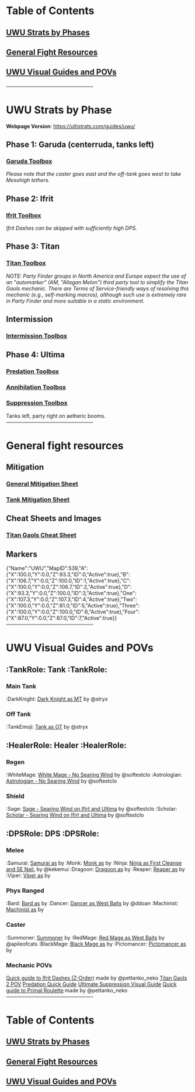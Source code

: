 # __Table of Contents__
## [UWU Strats by Phases](https://discord.com/channels/1172230157776466050/1249058081606991944/1249062035837161635)
## [General Fight Resources](https://discord.com/channels/1172230157776466050/1249058081606991944/1249062088341454859)
## [UWU Visual Guides and POVs](https://discord.com/channels/1172230157776466050/1249058081606991944/1249062186802745435)
──────────────────────── 
# UWU Strats by Phase
**Webpage Version**: https://ultistrats.com/guides/uwu/
## Phase 1: Garuda (centerruda, tanks left)
### [Garuda Toolbox](https://ff14.toolboxgaming.space/?id=359535529826261&preview=1)
*Please note that the caster goes east and the off-tank goes west to take Mesohigh tethers.*
## Phase 2: Ifrit
### [Ifrit Toolbox](https://ff14.toolboxgaming.space/?id=562530446784261&preview=1)
*Ifrit Dashes can be skipped with sufficiently high DPS.*
## Phase 3: Titan
### [Titan Toolbox](https://ff14.toolboxgaming.space/?id=463534803605261&preview=1)
*NOTE: Party Finder groups in North America and Europe expect the use of an "automarker" (AM, "Allagan Melon") third party tool to simplify the Titan Gaols mechanic. There are Terms of Service-friendly ways of resolving this mechanic (e.g., self-marking macros), although such use is extremely rare in Party Finder and more suitable in a static environment.*
## Intermission
### [Intermission Toolbox](https://ff14.toolboxgaming.space/?id=430631425646261&preview=1)
## Phase 4: Ultima
### [Predation Toolbox ](https://ff14.toolboxgaming.space/?id=530635345646261&preview=1)
### [Annihilation Toolbox ](https://ff14.toolboxgaming.space/?id=930637786646261&preview=1)
### [Suppression Toolbox ](https://ff14.toolboxgaming.space/?id=830635036646261&preview=1)
Tanks left, party right on aetheric booms.
────────────────────────
# __General fight resources__
## Mitigation
### [General Mitigation Sheet](https://docs.google.com/spreadsheets/d/1V-FXFOW8pj87DtqT4KpKSbu3AZYI4diSjH1F-FyNt_o/edit?usp=sharing)
### [Tank Mitigation Sheet](https://docs.google.com/spreadsheets/d/13dpeUEBHFpLxX38gjC8oh1xEB4F7xBECI9BvycJEsfk/edit#gid=831820397)
## Cheat Sheets and Images
### [Titan Gaols Cheat Sheet](https://github.com/naurffxiv/assets/blob/main/Toolbox%20Resources/UWU/TitanGaolsCheatSheet.png?raw=true)
## Markers
{"Name":"UWU","MapID":539,"A":{"X":100.0,"Y":0.0,"Z":93.3,"ID":0,"Active":true},"B":{"X":106.7,"Y":0.0,"Z":100.0,"ID":1,"Active":true},"C":{"X":100.0,"Y":0.0,"Z":106.7,"ID":2,"Active":true},"D":{"X":93.3,"Y":0.0,"Z":100.0,"ID":3,"Active":true},"One":{"X":107.3,"Y":0.0,"Z":107.3,"ID":4,"Active":true},"Two":{"X":100.0,"Y":0.0,"Z":81.0,"ID":5,"Active":true},"Three":{"X":100.0,"Y":0.0,"Z":100.0,"ID":6,"Active":true},"Four":{"X":87.0,"Y":0.0,"Z":87.0,"ID":7,"Active":true}}
────────────────────────
# __UWU Visual Guides and POVs__
## :TankRole:    **Tank**    :TankRole: 
### Main Tank
:DarkKnight: [Dark Knight as MT](<https://youtu.be/tbBEUF3ffeI?si=gP_lLznj9i2JdyM->) by @stryx 
### Off Tank
:TankEmoji: [Tank as OT](<>) by @stryx 
## :HealerRole:    **Healer**    :HealerRole: 
### Regen
:WhiteMage: [White Mage - No Searing Wind](<https://www.twitch.tv/videos/2153617369>) by @softestclo 
:Astrologian: [Astrologian - No Searing Wind](<https://www.twitch.tv/videos/2153690827>) by @softestclo 
### Shield
:Sage: [Sage - Searing Wind on Ifirt and Ultima](<https://www.twitch.tv/videos/2153686831>) by @softestclo 
:Scholar: [Scholar - Searing Wind on Ifirt and Ultima](<https://www.twitch.tv/videos/2153692504>) by @softestclo 
## :DPSRole:    **DPS**    :DPSRole: 
###  Melee
:Samurai: [Samurai as](<>) by 
:Monk: [Monk as](<>) by 
:Ninja: [Ninja as First Cleanse and SE Nail.](<https://www.youtube.com/watch?v=XtDHObmvBy4>) by @kekemui 
:Dragoon: [Dragoon as](<>) by 
:Reaper: [Reaper as](<>) by 
:Viper: [Viper as](<>) by 
### Phys Ranged
:Bard: [Bard as](<>) by
:Dancer: [Dancer as West Baits](<https://www.youtube.com/watch?v=CEUv-iv57H8>) by @ddoan 
:Machinist: [Machinist as](<>) by 
### Caster
:Summoner: [Summoner](<>) by
:RedMage: [Red Mage as West Baits](<https://youtu.be/D1sciQSLxZY?si=m4F_7tpStw-Qpy6X>) by @apileofcats 
:BlackMage: [Black Mage as](<>) by
:Pictomancer: [Pictomancer as](<>) by
### **Mechanic POVs**
[Quick guide to Ifrit Dashes (Z-Order)](https://youtu.be/pZ6FPoVkbRY?si=wXOGGFQVBa6zEGTs) made by @pettanko_neko 
[Titan Gaols 2 POV](<https://www.youtube.com/watch?v=vKtc2LnhOkw>)
[Predation Quick Guide](<https://www.youtube.com/watch?v=d08-CA5zS1c>)
[Ultimate Suppression Visual Guide](<https://www.youtube.com/watch?v=PSrbDnFtIJ0>)
[Quick guide to Primal Roulette](https://youtu.be/CHbzuXPIi-4?si=P9r20Rekz5nTotp1) made by @pettanko_neko 
────────────────────────
# __Table of Contents__
## [UWU Strats by Phases](https://discord.com/channels/1172230157776466050/1249058081606991944/1249062035837161635)
## [General Fight Resources](https://discord.com/channels/1172230157776466050/1249058081606991944/1249062088341454859)
## [UWU Visual Guides and POVs](https://discord.com/channels/1172230157776466050/1249058081606991944/1249062186802745435)